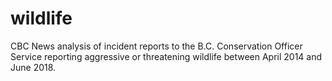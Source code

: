 # wildlife
CBC News analysis of incident reports to the B.C. Conservation Officer Service reporting aggressive or threatening wildlife between April 2014 and June 2018.
